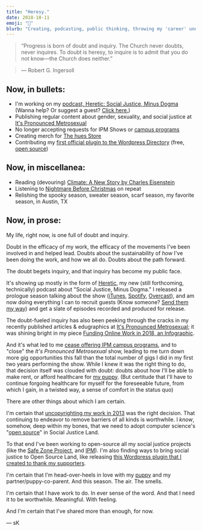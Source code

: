 ```yaml
---
title: "Heresy."
date: 2018-10-11
emoji: "🦇"
blurb: "Creating, podcasting, public thinking, throwing my 'career' under the bus. Driving the bus."
---
```

> “Progress is born of doubt and inquiry. The Church never doubts, never inquires. To doubt is heresy, to inquire is to admit that you do not know—the Church does neither.”

> &mdash;  Robert G. Ingersoll

## Now, in bullets:
- I'm working on my [podcast, Heretic: Social Justice, Minus Dogma](http://hereticpodcast.com) (Wanna help? Or suggest a guest? [Click here.](https://hues.typeform.com/to/e2AiW6))
- Publishing regular content about gender, sexuality, and social justice at [It's Pronounced Metrosexual](http://itspronouncedmetrosexual.com)
- No longer accepting requests for IPM Shows or [campus programs](http://itspronouncedmetosexual.com/campus-programs)
- Creating merch for [The hues Store](https://hues.xyz)
- Contributing my [first official plugin to the Wordpress Directory](https://wordpress.org/plugins/members-only-shop-for-patreon-woocommerce/) (free, [open source](https://github.com/killermann/Members-Only-Shop-for-Patreon-WooCommerce))

## Now, in miscellanea:
- Reading (devouring) [Climate: A New Story by Charles Eisenstein](https://charleseisenstein.net/books/climate-a-new-story/)
- Listening to [Nightmare Before Christmas](https://open.spotify.com/album/32hXKuDkMnpQaOI67xQj86?si=7UxA4RfCQ6uphX45miL1Qw) on repeat
- Relishing the spooky season, sweater season, scarf season, my favorite season, in Austin, TX

## Now, in prose:

My life, right now, is one full of doubt and inquiry.

Doubt in the efficacy of my work, the efficacy of the movements I've been involved in and helped lead. Doubts about the sustainability of _how_ I've been doing the work, and how we all do. Doubts about the path forward.

The doubt begets inquiry, and that inquiry has become my public face.

It's showing up mostly in the form of [Heretic](http://hereticpodcast.com), my new (still forthcoming, technically) podcast about "Social Justice, Minus Dogma." I released a prologue season talking about the show ([iTunes](https://open.spotify.com/show/5pGUk2KYjruwiLK0kUXKR1), [Spotify](https://open.spotify.com/show/5pGUk2KYjruwiLK0kUXKR1), [Overcast](https://overcast.fm/itunes1435105138/heretic-social-justice-minus-dogma)), and am now doing everything I can to recruit guests (Know someone? [Send them my way](https://hues.typeform.com/to/e2AiW6)) and get a slate of episodes recorded and produced for release.

The doubt-fueled inquiry has also been peeking through the cracks in my recently published articles &amp; edugraphics at [It's Pronounced Metrosexual](http://itspronouncedmetosexual.com/all-articles); it was shining bright in my piece [Funding Online Work in 2018, an Infographic](http://itspronouncedmetrosexual.com/2018/09/the-state-of-this-site-or-funding-online-work-in-2018-an-infographic/).

And it's what led to me [cease offering IPM campus programs](http://itspronouncedmetosexual.com/campus-programs), and to "close" the _It's Pronounced Metrosexual_ show, leading to me turn down more gig opportunities this fall than the total number of gigs I did in my first two years performing the show. While I knew it was the right thing to do, that decision itself was clouded with doubt: doubts about how I'll be able to make rent, or afford healthcare for [my puppy](https://www.instagram.com/p/BmMA35WHWji/?taken-by=killermann). (But certitude that I'll have to continue forgoing healthcare for myself for the foreseeable future, from which I gain, in a twisted way, a sense of comfort in the status quo)

There are other things about which I am certain.

I'm certain that [uncopyrighting my work in 2013](http://itspronouncedmetrosexual.com/2013/11/uncopyright/) was the right decision. That continuing to endeavor to remove barriers of all kinds is worthwhile. I _know_, somehow, deep within my bones, that we need to adopt computer science's "[open source](https://en.wikipedia.org/wiki/Open-source_model)" in Social Justice Land.

To that end I've been working to open-source all my social justice projects (like the [Safe Zone Project](https://github.com/killermann/szp), and [IPM](https://github.com/killermann/ipm4)). I'm also finding ways to bring social justice to Open Source Land, like releasing [this Wordpress plugin that I created to thank my supporters](https://wordpress.org/plugins/members-only-shop-for-patreon-woocommerce/).

I'm certain that I'm head-over-heels in love with my [puppy](https://www.instagram.com/stories/highlights/17893812646215292/) and my partner/puppy-co-parent. And this season. The air. The smells.

I'm certain that I have work to do. In ever sense of the word. And that I need it to be worthwhile. Meaningful. With feeling.

And I'm certain that I've shared more than enough, for now.

&mdash; sK
